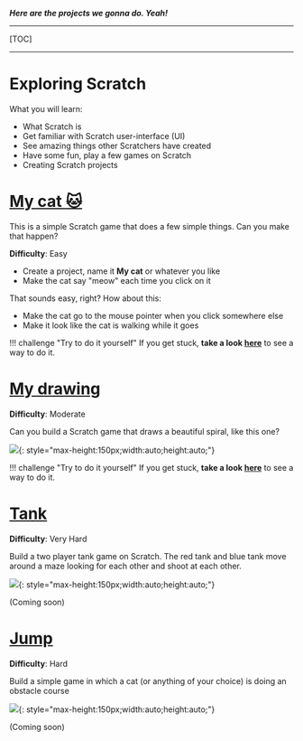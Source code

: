 ***Here are the projects we gonna do. Yeah!***

* * *

[TOC]

* * *

# Exploring Scratch

What you will learn:

* What Scratch is
* Get familiar with Scratch user-interface (UI)
* See amazing things other Scratchers have created
* Have some fun, play a few games on Scratch
* Creating Scratch projects

# [My cat :cat:](my-cat)

This is a simple Scratch game that does a few simple things. Can you make that happen?

**Difficulty**: Easy

* Create a project, name it **My cat** or whatever you like
* Make the cat say "meow" each time you click on it

That sounds easy, right? How about this:

* Make the cat go to the mouse pointer when you click somewhere else
* Make it look like the cat is walking while it goes

!!! challenge "Try to do it yourself"
    If you get stuck, **take a look [here](my-cat)** to see a way to do it.

# [My drawing](my-drawing)

**Difficulty**: Moderate

Can you build a Scratch game that draws a beautiful spiral, like this one?

![](/images/my-drawing/1.png){: style="max-height:150px;width:auto;height:auto;"}

!!! challenge "Try to do it yourself"
    If you get stuck, **take a look [here](my-drawing)** to see a way to do it.


# [Tank](tank)

**Difficulty**: Very Hard

Build a two player tank game on Scratch. The red tank and blue tank move around a maze looking for each other and shoot at each other. 

![](/images/tank/1.png){: style="max-height:150px;width:auto;height:auto;"}

(Coming soon)

# [Jump](jump)

**Difficulty**: Hard

Build a simple game in which a cat (or anything of your choice) is doing an obstacle course

![](/images/jump/1.png){: style="max-height:150px;width:auto;height:auto;"}

(Coming soon)
